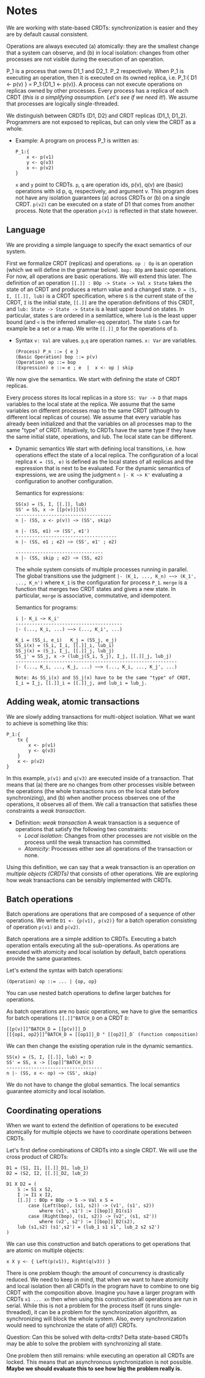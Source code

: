 # Notes

We are working with state-based CRDTs: synchronization is easier and they are by default causal consistent.

<!--
 D1, D2 are CRDTs that support operations p and q, respectively. We write D1, D2 when the supported operations are clear.
-->

Operations are always executed (a) atomically: they are the smallest change that a system can observe, and (b) in local isolation: changes from other processes are not visible during the execution of an operation.

P_1 is a process that owns D1_1 and D2_1. P_2 respectively. When P_1 is executing an operation, then it is executed on its owned replica, i.e. P_1:{ D1 <- p(v) } = P_1:{D1_1 <- p(v)}. A process can not execute operations on replicas owned by other processes. Every process has a replica of each CRDT (*this is a simplifying assumption. Let's see if we need it!*).
We assume that processes are logically single-threaded.



We distinguish between CRDTs (D1, D2) and CRDT replicas (D1_1, D1_2). Programmers are not exposed to replicas, but can only view the CRDT as a whole.


* Example:
	A program on process P_1 is written as:
	```
	P_1:{
		x <- p(v1)
		y <- q(v3)		
		x <- p(v2)
	}
	```
	`x` and `y` point to CRDTs. `p`, `q` are operation ids, p(v), q(v) are (basic) operations with id p, q, respectively, and argument v.
	This program does not have any isolation guarantees (a) across CRDTs or (b) on a single CRDT. `p(v2)` can be executed on a state of D1 that comes from another process. Note that the operation `p(v1)` is reflected in that state however.

## Language

We are providing a simple language to specify the exact semantics of our system.

First we formalize CRDT (replicas) and operations.
`op : Op` is an operation (which we will define in the grammar below). `bop: BOp` are basic operations. For now, all operations are basic operations. We will extend this later. The definition of an operation `[[.]] : BOp -> State -> Val x State` takes the state of an CRDT and produces a return value and a changed state.
`D = (S, I, [[.]], lub)` is a CRDT specification, where `S` is the current state of the CRDT, `I` is the initial state, `[[.]]` are the operation definitions of this CRDT, and `lub: State -> State -> State` is a least upper bound on states. In particular, states `S` are ordered in a semilattice, where `lub` is the least upper bound (and `<` is the inferred smaller-eq operator). The state `S` can for example be a set or a map.
We write `[[.]]_D` for the operations of `D`.

* Syntax
	`v: Val` are values.
	`p`,`q` are operation names.
	`x: Var` are variables.
	```
	(Process) P_n ::= { e }
	(Basic Operation) bop ::= p(v)
	(Operation) op ::= bop
	(Expression) e ::= e ; e  |  x <- op | skip
	```

We now give the semantics. We start with defining the state of CRDT replicas.

Every process stores its local replicas in a store `SS: Var -> D` that maps variables to the local state at the replica. We assume that the same variables on different processes map to the same CRDT (although to different local replicas of course).
We assume that every variable has already been initialized and that the variables on all processes map to the same "type" of CRDT. Intuitively, to CRDTs have the same type if they have the same initial state, operations, and lub. The local state can be different.

* Dynamic semantics
	We start with defining local transitions, i.e. how operations effect the state of a local replica. The configuration of a local replica `K = (SS, e)` is defined as the local states of all replicas and the expression that is next to be evaluated.
	For the dynamic semantics of expressions, we are using the judgment `n |- K ~> K'` evaluating a configuration to another configuration.

	Semantics for expressions:
	```
	SS(x) = (S, I, [[.]], lub)
	SS' = SS, x -> [[p(v)]](S)
	-----------------------------------
	n |- (SS, x <- p(v)) ~> (SS', skip)

	n |- (SS, e1) ~> (SS', e1')
	-------------------------------------
	n |- (SS, e1 ; e2) ~> (SS', e1' ; e2)

	--------------------------------
	n |- (SS, skip ; e2) ~> (SS, e2)
	```

	The whole system consists of multiple processes running in parallel. The global transitions use the judgment `|- (K_1, ..., K_n) ~~> (K_1', ..., K_n')` where `K_1` is the configuration for process `P_1`.
	`merge` is a function that merges two CRDT states and gives a new state. In particular, `merge` is associative, commutative, and idempotent.

	Semantics for programs:
	```
	i |- K_i ~> K_i'
	---------------------------------------
	|- (..., K_i, ...) ~~> (..., K_i', ...)

	K_i = (SS_i, e_i)	K_j = (SS_j, e_j)
	SS_i(x) = (S_i, I_i, [[.]]_i, lub_i)
	SS_j(x) = (S_j, I_j, [[.]]_j, lub_j)
	SS_j' = SS_j, x -> (lub_j(S_i, S_j), I_j, [[.]]_j, lub_j)
	-----------------------------------------------------------
	|- (..., K_i, ..., K_j, ...) ~~> (..., K_i, ..., K_j', ...)

	Note: As SS_i(x) and SS_j(x) have to be the same "type" of CRDT, I_i = I_j, [[.]]_i = [[.]]_j, and lub_i = lub_j.
	```


## Adding weak, atomic transactions

We are slowly adding transactions for multi-object isolation. What we want to achieve is something like this:

```
P_1:{
	tx {
		x <- p(v1)
		y <- q(v3)
	}
	x <- p(v2)
}
```

In this example, `p(v1)` and `q(v3)` are executed inside of a transaction. That means that (a) there are no changes from other processes visible between the operations (the whole transactions runs on the local state before synchronizing), and (b) when another process observes one of the operations, it observes all of them.
We call a transaction that satisfies these constraints a *weak transaction*.

* Definition: *weak transaction*
	A weak transaction is a sequence of operations that satisfy the following two constraints:
	* *Local isolation*: Changes from other processes are not visible on the process until the weak transaction has committed.
	* *Atomicity*: Processes either see all operations of the transaction or none.

Using this definition, we can say that a weak transaction is an operation *on multiple objects (CRDTs)* that consists of other operations.
We are exploring how weak transactions can be sensibly implemented with CRDTs.


## Batch operations

Batch operations are operations that are composed of a sequence of other operations. We write `D1 <- {p(v1), p(v2)}` for a batch operation consisting of operation `p(v1)` and `p(v2)`.

Batch operations are a simple addition to CRDTs. Executing a batch operation entails executing all the sub-operations. As operations are executed with atomicity and local isolation by default, batch operations provide the same guarantees.

Let's extend the syntax with batch operations:
```
(Operation) op ::= ... | {op, op}
```
You can use nested batch operations to define larger batches for operations.

As batch operations are no basic operations, we have to give the semantics for batch operations `[[.]]^BATCH_D` on a CRDT `D`:
```
[[p(v)]]^BATCH_D = [[p(v)]]_D
[[{op1, op2}]]^BATCH_D = [[op1]]_D ° [[op2]]_D` (function composition)
```

We can then change the existing operation rule in the dynamic semantics.
```
SS(x) = (S, I, [[.]], lub) =: D
SS' = SS, x -> [[op]]^BATCH_D(S)
-----------------------------------
n |- (SS, x <- op) ~> (SS', skip)
```

We do not have to change the global semantics. The local semantics guarantee atomicity and local isolation.


## Coordinating operations

When we want to extend the definition of operations to be executed atomically for multiple objects we have to coordinate operations between CRDTs.

Let's first define combinations of CRDTs into a single CRDT. We will use the cross product of CRDTs:
```
D1 = (S1, I1, [[.]]_D1, lub_1)
D2 = (S2, I2, [[.]]_D2, lub_2)

D1 X D2 = (
	S := S1 x S2,
	I := I1 x I2,
	[[.]] : BOp + BOp -> S -> Val x S =
		case (Left(bop), (s1, s2)) -> (v1', (s1', s2))
			where (v1', s1') := [[bop]]_D1(s1)
		case (Right(bop), (s1, s2)) -> (v2', (s1, s2'))
			where (v2', s2') := [[bop]]_D2(s2),
	lub (s1,s2) (s1',s2') = (lub_1 s1 s1', lub_2 s2 s2')
)
```

We can use this construction and batch operations to get operations that are atomic on multiple objects:
```
x X y <- { Left(p(v1)), Right(q(v3)) }
```

There is one problem though: the amount of concurrency is drastically reduced.
We need to keep in mind, that when we want to have atomicity and local isolation then all CRDTs in the program have to combine to one big CRDT with the composition above. Imagine you have a larger program with CRDTs `x1 ... xn` then when using this construction all operations are run in serial. While this is not a problem for the process itself (it runs single-threaded), it can be a problem for the synchronization algorithm, as synchronizing will block the whole system. Also, every synchronization would need to synchronize the state of all(!) CRDTs.

Question: Can this be solved with delta-crdts? Delta state-based CRDTs may be able to solve the problem with synchronizing all state.

One problem then still remains: while executing an operation all CRDTs are locked. This means that an asynchronous synchronization is not possible. **Maybe we should evaluate this to see how big the problem really is.**
